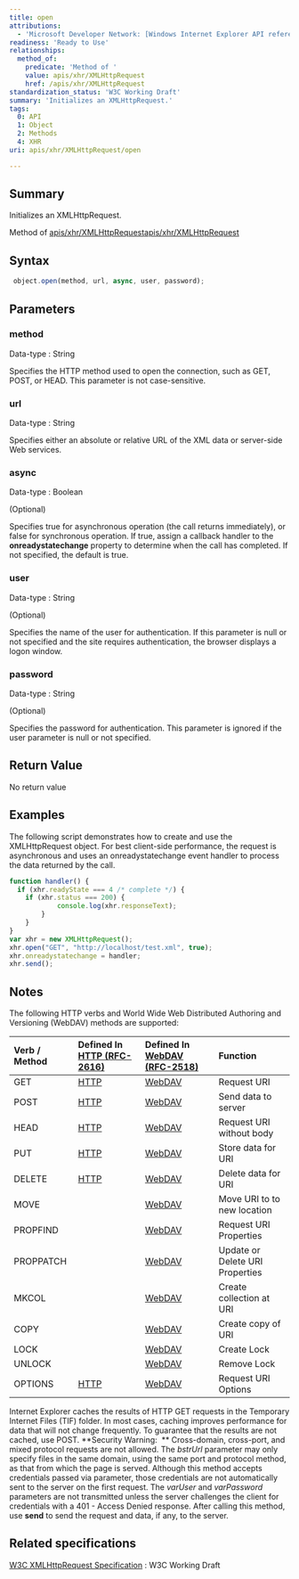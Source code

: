 ```yaml
---
title: open
attributions:
  - 'Microsoft Developer Network: [Windows Internet Explorer API reference Article](http://msdn.microsoft.com/en-us/library/ie/hh828809%28v=vs.85%29.aspx)'
readiness: 'Ready to Use'
relationships:
  method_of:
    predicate: 'Method of '
    value: apis/xhr/XMLHttpRequest
    href: /apis/xhr/XMLHttpRequest
standardization_status: 'W3C Working Draft'
summary: 'Initializes an XMLHttpRequest.'
tags:
  0: API
  1: Object
  2: Methods
  4: XHR
uri: apis/xhr/XMLHttpRequest/open

---
```

## <span>Summary</span>

Initializes an XMLHttpRequest.

Method of [apis/xhr/XMLHttpRequest](/apis/xhr/XMLHttpRequest)[apis/xhr/XMLHttpRequest](/apis/xhr/XMLHttpRequest)

## <span>Syntax</span>

``` js
 object.open(method, url, async, user, password);
```

## <span>Parameters</span>

### <span>method</span>

 Data-type
:   String

 Specifies the HTTP method used to open the connection, such as GET, POST, or HEAD. This parameter is not case-sensitive.

### <span>url</span>

 Data-type
:   String

 Specifies either an absolute or relative URL of the XML data or server-side Web services.

### <span>async</span>

 Data-type
:   Boolean

(Optional)

Specifies true for asynchronous operation (the call returns immediately), or false for synchronous operation. If true, assign a callback handler to the **onreadystatechange** property to determine when the call has completed. If not specified, the default is true.

### <span>user</span>

 Data-type
:   String

(Optional)

Specifies the name of the user for authentication. If this parameter is null or not specified and the site requires authentication, the browser displays a logon window.

### <span>password</span>

 Data-type
:   String

(Optional)

Specifies the password for authentication. This parameter is ignored if the user parameter is null or not specified.

## <span>Return Value</span>

No return value

## <span>Examples</span>

The following script demonstrates how to create and use the XMLHttpRequest object. For best client-side performance, the request is asynchronous and uses an onreadystatechange event handler to process the data returned by the call.

``` js
function handler() {
  if (xhr.readyState === 4 /* complete */) {
    if (xhr.status === 200) {
            console.log(xhr.responseText);
        }
    }
}
var xhr = new XMLHttpRequest();
xhr.open("GET", "http://localhost/test.xml", true);
xhr.onreadystatechange = handler;
xhr.send();
```

## <span>Notes</span>

The following HTTP verbs and World Wide Web Distributed Authoring and Versioning (WebDAV) methods are supported:

|Verb / Method|Defined In [HTTP (RFC-2616)](http://go.microsoft.com/fwlink/p/?linkid=84048)|Defined In [WebDAV (RFC-2518)](http://go.microsoft.com/fwlink/p/?linkid=84046)|Function|
|:------------|:---------------------------------------------------------------------------|:-----------------------------------------------------------------------------|:-------|
|GET|[HTTP](http://go.microsoft.com/fwlink/p/?linkid=84048)|[WebDAV](http://go.microsoft.com/fwlink/p/?linkid=84046)|Request URI|
|POST|[HTTP](http://go.microsoft.com/fwlink/p/?linkid=84048)|[WebDAV](http://go.microsoft.com/fwlink/p/?linkid=84046)|Send data to server|
|HEAD|[HTTP](http://go.microsoft.com/fwlink/p/?linkid=84048)|[WebDAV](http://go.microsoft.com/fwlink/p/?linkid=84046)|Request URI without body|
|PUT|[HTTP](http://go.microsoft.com/fwlink/p/?linkid=84048)|[WebDAV](http://go.microsoft.com/fwlink/p/?linkid=84046)|Store data for URI|
|DELETE|[HTTP](http://go.microsoft.com/fwlink/p/?linkid=84048)|[WebDAV](http://go.microsoft.com/fwlink/p/?linkid=84046)|Delete data for URI|
|MOVE||[WebDAV](http://go.microsoft.com/fwlink/p/?linkid=84046)|Move URI to to new location|
|PROPFIND||[WebDAV](http://go.microsoft.com/fwlink/p/?linkid=84046)|Request URI Properties|
|PROPPATCH||[WebDAV](http://go.microsoft.com/fwlink/p/?linkid=84046)|Update or Delete URI Properties|
|MKCOL||[WebDAV](http://go.microsoft.com/fwlink/p/?linkid=84046)|Create collection at URI|
|COPY||[WebDAV](http://go.microsoft.com/fwlink/p/?linkid=84046)|Create copy of URI|
|LOCK||[WebDAV](http://go.microsoft.com/fwlink/p/?linkid=84046)|Create Lock|
|UNLOCK||[WebDAV](http://go.microsoft.com/fwlink/p/?linkid=84046)|Remove Lock|
|OPTIONS|[HTTP](http://go.microsoft.com/fwlink/p/?linkid=84048)|[WebDAV](http://go.microsoft.com/fwlink/p/?linkid=84046)|Request URI Options|

Internet Explorer caches the results of HTTP GET requests in the Temporary Internet Files (TIF) folder. In most cases, caching improves performance for data that will not change frequently. To guarantee that the results are not cached, use POST. **Security Warning:  ** Cross-domain, cross-port, and mixed protocol requests are not allowed. The *bstrUrl* parameter may only specify files in the same domain, using the same port and protocol method, as that from which the page is served. Although this method accepts credentials passed via parameter, those credentials are not automatically sent to the server on the first request. The *varUser* and *varPassword* parameters are not transmitted unless the server challenges the client for credentials with a 401 - Access Denied response. After calling this method, use **send** to send the request and data, if any, to the server.

## <span>Related specifications</span>

[W3C XMLHttpRequest Specification](http://www.w3.org/TR/XMLHttpRequest/)
:   W3C Working Draft
